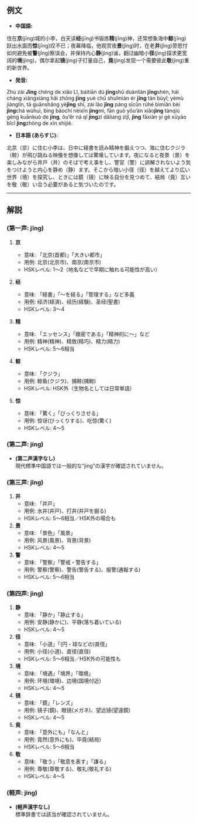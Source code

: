 ## 例文

* **中国語:**

住在**京**(jīng)城的小李，白天读**经**(jīng)书锻炼**精**(jīng)神，还常想象海中**鲸**(jīng)跃出水面而**惊**(jīng)叹不已；夜幕降临，他观赏夜**景**(jǐng)时，在老**井**(jǐng)旁思忖如何避免被**警**(jǐng)察误会，并保持内心**静**(jìng)谧，翻过幽暗小**径**(jìng)探求更宽阔的**境**(jìng)，偶尔拿起**镜**(jìng)子打量自己，**竟**(jìng)发现一个需要彼此**敬**(jìng)重的新世界。

* **発音:**

Zhù zài **Jīng** chéng de xiǎo Lǐ, báitiān dú **jīng**shū duànliàn **jīng**shén, hái cháng xiǎngxiàng hǎi zhōng **jīng** yuè chū shuǐmiàn ér **jīng** tàn bùyǐ; yèmù jiànglín, tā guānshǎng yè**jǐng** shí, zài lǎo **jǐng** páng sīcǔn rúhé bìmiǎn bèi **jǐng**chá wùhuì, bìng bǎochí nèixīn **jìng**mì, fān guò yōu’àn xiǎo**jìng** tànqiú gèng kuānkuò de **jìng**, ǒu’ěr ná qǐ **jìng**zi dǎliang zìjǐ, **jìng** fāxiàn yí gè xūyào bǐcǐ **jìng**zhòng de xīn shìjiè.

* **日本語 (あらすじ):**

北京（京）に住む小李は、日中に経書を読み精神を鍛えつつ、海に住むクジラ（鲸）が飛び跳ねる映像を想像しては驚嘆しています。夜になると夜景（景）を楽しみながら井戸（井）のそばで考え事をし、警官（警）に誤解されないよう気をつけようと内心を静め（静）ます。そこから暗い小径（径）を越えてより広い世界（境）を探究し、ときには鏡（镜）に映る自分を見つめて、結局（竟）互いを敬（敬）い合う必要があると気づいたのです。

---

## 解説

### (第一声: jīng)
1. **京**  
   - 意味: 「北京(首都)」「大きい都市」  
   - 用例: 北京(北京市)、南京(南京市)  
   - HSKレベル: 1〜2（地名などで早期に触れる可能性が高い）

2. **经**  
   - 意味: 「経書」「〜を経る」「管理する」など多義  
   - 用例: 经济(経済)、经历(経験)、圣经(聖書)  
   - HSKレベル: 3〜4  

3. **精**  
   - 意味: 「エッセンス」「緻密である」「精神的に〜」など  
   - 用例: 精神(精神)、精致(精巧)、精力(精力)  
   - HSKレベル: 5〜6相当  

4. **鲸**  
   - 意味: 「クジラ」  
   - 用例: 鲸鱼(クジラ)、捕鲸(捕鯨)  
   - HSKレベル: HSK外（生物名としては日常単語）

5. **惊**  
   - 意味: 「驚く」「びっくりさせる」  
   - 用例: 惊讶(びっくりする)、吃惊(驚く)  
   - HSKレベル: 4〜5  

### (第二声: jíng)
- **(第二声漢字なし)**  
  現代標準中国語では一般的な“jíng”の漢字が確認されていません。

### (第三声: jǐng)
1. **井**  
   - 意味: 「井戸」  
   - 用例: 水井(井戸)、打井(井戸を掘る)  
   - HSKレベル: 5〜6相当／HSK外の場合も  
2. **景**  
   - 意味: 「景色」「風景」  
   - 用例: 风景(風景)、背景(背景)  
   - HSKレベル: 4〜5  
3. **警**  
   - 意味: 「警察」「警戒・警告する」  
   - 用例: 警察(警察)、警告(警告する)、报警(通報する)  
   - HSKレベル: 5〜6相当  

### (第四声: jìng)
1. **静**  
   - 意味: 「静か」「静止する」  
   - 用例: 安静(静かに)、平静(落ち着いている)  
   - HSKレベル: 4〜5  
2. **径**  
   - 意味: 「小道」「(円・球などの)直径」  
   - 用例: 小径(小道)、直径(直径)  
   - HSKレベル: 5〜6相当／HSK外の可能性も  
3. **境**  
   - 意味: 「境遇」「境界」「環境」  
   - 用例: 环境(環境)、边境(国境付近)  
   - HSKレベル: 4〜5  
4. **镜**  
   - 意味: 「鏡」「レンズ」  
   - 用例: 镜子(鏡)、眼镜(メガネ)、望远镜(望遠鏡)  
   - HSKレベル: 4〜5  
5. **竟**  
   - 意味: 「意外にも」「なんと」  
   - 用例: 竟然(意外にも)、毕竟(結局)  
   - HSKレベル: 5〜6相当  
6. **敬**  
   - 意味: 「敬う」「敬意を表す」「謙る」  
   - 用例: 尊敬(尊敬する)、敬礼(敬礼する)  
   - HSKレベル: 4〜5  

### (軽声: jing)
- **(軽声漢字なし)**  
  標準辞書では該当が確認されていません。
